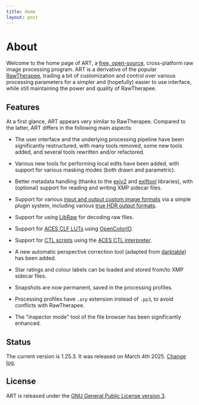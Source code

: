```yaml
---
title: Home
layout: post
---
```


# About

Welcome to the home page of ART, a [free, open-source](https://www.gnu.org/philosophy/philosophy.html), cross-platform 
raw image processing program. 
ART is a derivative of the popular [RawTherapee](http://rawtherapee.com),
trading a bit of customization and control over various processing parameters for a simpler and (hopefully) easier to use interface,
while still maintaining the power and quality of RawTherapee.

## Features

At a first glance, ART appears very similar to RawTherapee. 
Compared to the latter, ART differs in the following main aspects:

- The user interface and the underlying processing pipeline have been significantly restructured, with many tools removed, some new tools added, and several tools rewritten and/or refactored. 

- Various new tools for performing local edits have been added, with support for various masking modes (both drawn and parametric).

- Better metadata handling (thanks to the [exiv2](http://exiv2.org) and [exiftool](http://exiftool.org) libraries), with (optional) support for reading and writing XMP sidecar files.

- Support for various [input and output custom image formats](Customformats) via a simple plugin system, including various [true HDR output formats](Hdroutput).

- Support for using [LibRaw](https://www.libraw.org) for decoding raw files.

- Support for [ACES CLF LUTs](https://docs.acescentral.com/specifications/clf/) using [OpenColorIO](https://opencolorio.org/).

- Support for [CTL scripts](https://acescentral.com/knowledge-base-2/ctl/) using the [ACES CTL interpreter](https://github.com/ampas/CTL).

- A new automatic perspective correction tool (adapted from [darktable](http://darktable.org)) has been added.

- Star ratings and colour labels can be loaded and stored from/to XMP sidecar files.

- Snapshots are now permanent, saved in the processing profiles.

- Processing profiles have `.arp` extension instead of `.pp3`, to avoid conflicts with RawTherapee.

- The "inspector mode" tool of the file browser has been significantly enhanced.

## Status

The current version is 1.25.3. It was released on March 4th 2025.
[Change log](https://github.com/artpixls/ART/compare/1.25.2...1.25.3).

## License 
ART is released under the [GNU General Public License version 3](https://www.gnu.org/licenses/gpl.html).
